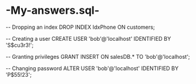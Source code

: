 # -My-answers.sql-

-- Dropping an index
DROP INDEX IdxPhone ON customers;

-- Creating a user
CREATE USER 'bob'@'localhost' IDENTIFIED BY 'S$cu3r3!';

-- Granting privileges
GRANT INSERT ON salesDB.* TO 'bob'@'localhost';

-- Changing password
ALTER USER 'bob'@'localhost' IDENTIFIED BY 'P$55!23';

